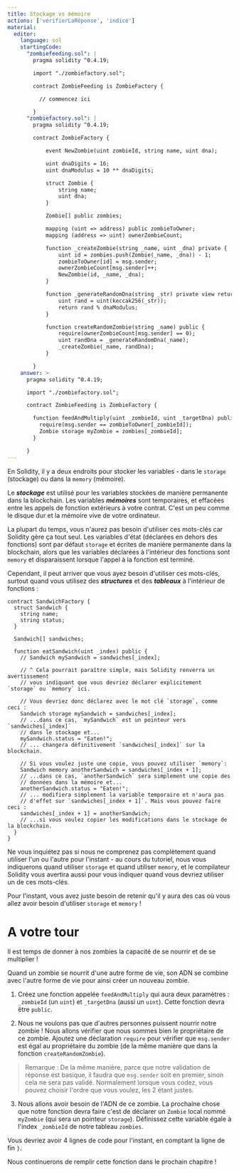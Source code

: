 ```yaml
---
title: Stockage vs mémoire
actions: ['vérifierLaRéponse', 'indice']
material:
  editor:
    language: sol
    startingCode:
      "zombiefeeding.sol": |
        pragma solidity ^0.4.19;

        import "./zombiefactory.sol";

        contract ZombieFeeding is ZombieFactory {

          // commencez ici

        }
      "zombiefactory.sol": |
        pragma solidity ^0.4.19;

        contract ZombieFactory {

            event NewZombie(uint zombieId, string name, uint dna);

            uint dnaDigits = 16;
            uint dnaModulus = 10 ** dnaDigits;

            struct Zombie {
                string name;
                uint dna;
            }

            Zombie[] public zombies;

            mapping (uint => address) public zombieToOwner;
            mapping (address => uint) ownerZombieCount;

            function _createZombie(string _name, uint _dna) private {
                uint id = zombies.push(Zombie(_name, _dna)) - 1;
                zombieToOwner[id] = msg.sender;
                ownerZombieCount[msg.sender]++;
                NewZombie(id, _name, _dna);
            }

            function _generateRandomDna(string _str) private view returns (uint) {
                uint rand = uint(keccak256(_str));
                return rand % dnaModulus;
            }

            function createRandomZombie(string _name) public {
                require(ownerZombieCount[msg.sender] == 0);
                uint randDna = _generateRandomDna(_name);
                _createZombie(_name, randDna);
            }

        }
    answer: >
      pragma solidity ^0.4.19;

      import "./zombiefactory.sol";

      contract ZombieFeeding is ZombieFactory {

        function feedAndMultiply(uint _zombieId, uint _targetDna) public {
          require(msg.sender == zombieToOwner[_zombieId]);
          Zombie storage myZombie = zombies[_zombieId];
        }

      }
---
```


En Solidity, il y a deux endroits pour stocker les variables - dans le `storage` (stockage) ou dans la `memory` (mémoire).

Le **_stockage_** est utilisé pour les variables stockées de manière permanente dans la blockchain. Les variables **_mémoires_** sont temporaires, et effacées entre les appels de fonction extérieurs à votre contrat. C'est un peu comme le disque dur et la mémoire vive de votre ordinateur.

La plupart du temps, vous n'aurez pas besoin d'utiliser ces mots-clés car Solidity gère ça tout seul. Les variables d'état (déclarées en dehors des fonctions) sont par défaut `storage` et écrites de manière permanente dans la blockchain, alors que les variables déclarées à l'intérieur des fonctions sont `memory` et disparaissent lorsque l'appel à la fonction est terminé.

Cependant, il peut arriver que vous ayez besoin d'utiliser ces mots-clés, surtout quand vous utilisez des **_structures_** et des **_tableaux_** à l'intérieur de fonctions :

```
contract SandwichFactory {
  struct Sandwich {
    string name;
    string status;
  }

  Sandwich[] sandwiches;

  function eatSandwich(uint _index) public {
    // Sandwich mySandwich = sandwiches[_index];

    // ^ Cela pourrait paraître simple, mais Solidity renverra un avertissement
    // vous indiquant que vous devriez déclarer explicitement `storage` ou `memory` ici.

    // Vous devriez donc déclarez avec le mot clé `storage`, comme ceci :
    Sandwich storage mySandwich = sandwiches[_index];
    // ...dans ce cas, `mySandwich` est un pointeur vers `sandwiches[_index]`
    // dans le stockage et...
    mySandwich.status = "Eaten!";
    // ... changera définitivement `sandwiches[_index]` sur la blockchain.

    // Si vous voulez juste une copie, vous pouvez utiliser `memory`:
    Sandwich memory anotherSandwich = sandwiches[_index + 1];
    // ...dans ce cas, `anotherSandwich` sera simplement une copie des
    // données dans la mémoire et...
    anotherSandwich.status = "Eaten!";
    // ... modifiera simplement la variable temporaire et n'aura pas
    // d'effet sur `sandwiches[_index + 1]`. Mais vous pouvez faire ceci :
    sandwiches[_index + 1] = anotherSandwich;
    // ...si vous voulez copier les modifications dans le stockage de la blockchain.
  }
}
```

Ne vous inquiétez pas si nous ne comprenez pas complètement quand utiliser l'un ou l'autre pour l'instant - au cours du tutoriel, nous vous indiquerons quand utiliser `storage` et quand utiliser `memory`, et le compilateur Solidity vous avertira aussi pour vous indiquer quand vous devriez utiliser un de ces mots-clés.

Pour l'instant, vous avez juste besoin de retenir qu'il y aura des cas où vous allez avoir besoin d'utiliser `storage` et `memory` !

# A votre tour

Il est temps de donner à nos zombies la capacité de se nourrir et de se multiplier !

Quand un zombie se nourrit d'une autre forme de vie, son ADN se combine avec l'autre forme de vie pour ainsi créer un nouveau zombie.

1. Créez une fonction appelée `feedAndMultiply` qui aura deux paramètres : `_zombieId` (un `uint`) et `_targetDna` (aussi un `uint`). Cette fonction devra être `public`.

2. Nous ne voulons pas que d'autres personnes puissent nourrir notre zombie ! Nous allons vérifier que nous sommes bien le propriétaire de ce zombie. Ajoutez une déclaration `require` pour vérifier que `msg.sender` est égal au propriétaire du zombie (de la même manière que dans la fonction `createRandomZombie`).

> Remarque : De la même manière, parce que notre validation de réponse est basique, il faudra que `msg.sender` soit en premier, sinon cela ne sera pas validé. Normalement lorsque vous codez, vous pouvez choisir l'ordre que vous voulez, les 2 étant justes.

3. Nous allons avoir besoin de l'ADN de ce zombie. La prochaine chose que notre fonction devra faire c'est de déclarer un `Zombie` local nommé `myZombie` (qui sera un pointeur `storage`). Définissez cette variable égale à l'index `_zombieId` de notre tableau `zombies`.

Vous devriez avoir 4 lignes de code pour l'instant, en comptant la ligne de fin `}`.

Nous continuerons de remplir cette fonction dans le prochain chapitre !
